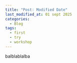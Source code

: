 ```yaml
---
title: "Post: Modified Date"
last_modified_at: 01 sept 2025
categories:
  - Blog
tags:
  - first
  - try
  - workshop
---
```


balblablalba